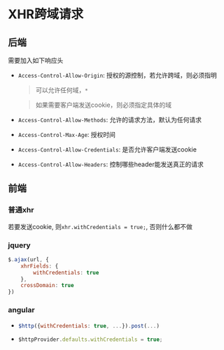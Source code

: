 # XHR跨域请求
## 后端
需要加入如下响应头
*	`Access-Control-Allow-Origin`: 授权的源控制，若允许跨域，则必须指明
	> 可以允许任何域，`*`

	> 如果需要客户端发送cookie，则必须指定具体的域

*	`Access-Control-Allow-Methods`: 允许的请求方法，默认为任何请求
*	`Access-Control-Max-Age`: 授权时间
*	`Access-Control-Allow-Credentials`: 是否允许客户端发送cookie
*	`Access-Control-Allow-Headers`: 控制哪些header能发送真正的请求

## 前端
### 普通xhr
若要发送cookie, 则`xhr.withCredentials = true;`, 否则什么都不做
### jquery
```js
$.ajax(url, {
	xhrFields: {
		withCredentials: true
	},
	crossDomain: true
})
```
### angular
*
	```js
	$http({withCredentials: true, ...}).post(...)
	```
*
	```js
	$httpProvider.defaults.withCredentials = true;
	```
